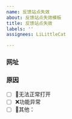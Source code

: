 ```yaml
---
name: 反馈站点失效
about: 反馈站点失效模板
title: 反馈站点失效
labels: ''
assignees: LiLittleCat

---
```


### 网址

### 原因
<!-- 将 [ ] 改为 [x] 即为选中 -->

- [ ] 🚫无法正常打开
- [ ] ❌功能异常
- [ ] 🤔其他：